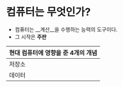 # 컴퓨터는 무엇인가?
+ 컴퓨터는 __계산__을 수행하는 능력의 도구이다.
+  그 시작은 __주판__

| 현대 컴퓨터에 영향을 준 4개의 개념 |
|---|
| 저장소 | 표현방법 | 계산 | 사용자 인터페이스 |
| 데이터 |  정보를 구를로 저장 | 덧셈과 뺄셈 | 엄지와 검지를 이용 |
